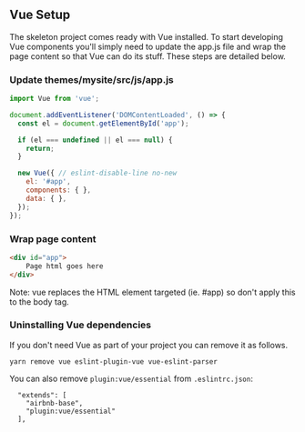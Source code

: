 ## Vue Setup

The skeleton project comes ready with Vue installed. To start developing Vue components you'll simply need to update the
app.js file and wrap the page content so that Vue can do its stuff. These steps are detailed below.

### Update themes/mysite/src/js/app.js
```js
import Vue from 'vue';

document.addEventListener('DOMContentLoaded', () => {
  const el = document.getElementById('app');

  if (el === undefined || el === null) {
    return;
  }

  new Vue({ // eslint-disable-line no-new
    el: '#app',
    components: { },
    data: { },
  });
});

```

### Wrap page content
```html
<div id="app">
    Page html goes here
</div>
```
Note: vue replaces the HTML element targeted (ie. #app) so don't apply this to the body tag.

### Uninstalling Vue dependencies
If you don't need Vue as part of your project you can remove it as follows.
````
yarn remove vue eslint-plugin-vue vue-eslint-parser
````
You can also remove `plugin:vue/essential` from `.eslintrc.json`:
```
  "extends": [
    "airbnb-base",
    "plugin:vue/essential"
  ],
```

